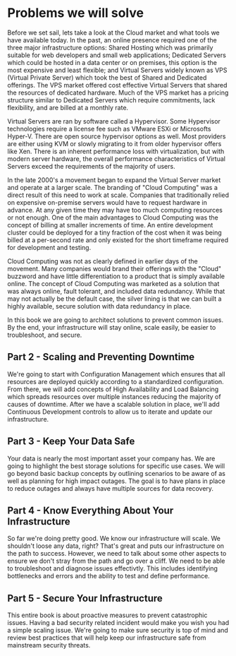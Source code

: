 # Problems we will solve

Before we set sail, lets take a look at the Cloud market and what tools we have available today. In the past, an online presence required one of the three major infrastructure options: Shared Hosting which was primarily suitable for web developers and small web applications; Dedicated Servers which could be hosted in a data center or on premises, this option is the most expensive and least flexible; and Virtual Servers widely known as VPS (Virtual Private Server) which took the best of Shared and Dedicated offerings.  The VPS market offered cost effective Virtual Servers that shared the resources of dedicated hardware. Much of the VPS market has a pricing structure similar to Dedicated Servers which require commitments, lack flexibility, and are billed at a monthly rate.

Virtual Servers are ran by software called a Hypervisor. Some Hypervisor technologies require a license fee such as VMware ESXi or Microsofts Hyper-V. There are open source hypervisor options as well. Most providers are either using KVM or slowly migrating to it from older hypervisor offers like Xen. There is an inherent performance loss with virtualization, but with modern server hardware, the overall performance characteristics of Virtual Servers exceed the requirements of the majority of users. 

In the late 2000's a movement began to expand the Virtual Server market and operate at a larger scale. The branding of "Cloud Computing" was a direct result of this need to work at scale. Companies that traditionally relied on expensive on-premise servers would have to request hardware in advance. At any given time they may have too much computing resources or not enough. One of the main advantages to Cloud Computing was the concept of billing at smaller increments of time. An entire development cluster could be deployed for a tiny fraction of the cost when it was being billed at a per-second rate and only existed for the short timeframe required for development and testing. 

Cloud Computing was not as clearly defined in earlier days of the movement. Many companies would brand their offerings with the "Cloud" buzzword and have little differentiation to a product that is simply available online. The concept of Cloud Computing was marketed as a solution that was always online, fault tolerant, and included data redundancy.  While that may not actually be the default case, the silver lining is that we can built a highly available, secure solution with data redundancy in place. 

In this book we are going to architect solutions to prevent common issues. By the end, your infrastructure will stay online, scale easily, be easier to troubleshoot, and secure.

## Part 2 - Scaling and Preventing Downtime 
We're going to start with Configuration Management which ensures that all resources are deployed quickly according to a standardized configuration. From there, we will add concepts of High Availability and Load Balancing which spreads resources over multiple instances reducing the majority of causes of downtime. After we have a scalable solution in place, we'll add Continuous Development controls to allow us to iterate and update our infrastructure.

## Part 3 - Keep Your Data Safe
Your data is nearly the most important asset your company has. We are going to highlight the best storage solutions for specific use cases. We will go beyond basic backup concepts by outlining scenarios to be aware of as well as planning for high impact outages. The goal is to have plans in place to reduce outages and always have multiple sources for data recovery.

## Part 4 - Know Everything About Your Infrastructure
So far we're doing pretty good. We know our infrastructure will scale. We shouldn't loose any data, right? That's great and puts our infrastructure on the path to success.  However, we need to talk about some other aspects to ensure we don't stray from the path and go over a cliff.  We need to be able to troubleshoot and diagnose issues effectivtly. This includes identifying bottlenecks and errors and the ability to test and define performance.

## Part 5 - Secure Your Infrastructure 
This entire book is about proactive measures to prevent catastrophic issues. Having a bad security related incident would make you wish you had a simple scaling issue. We're going to make sure security is top of mind and review best practices that will help keep our infrastructure safe from mainstream security threats.

